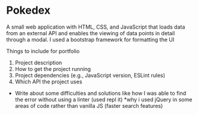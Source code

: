 # Pokedex
A small web application with HTML, CSS, and JavaScript that loads
data from an external API and enables the viewing of data points in detail through a modal. I used a bootstrap framework for formatting the UI


Things to include for portfolio
1) Project description
2) How to get the project running
3) Project dependencies (e.g., JavaScript version, ESLint rules)
4) Which API the project uses
* Write about some difficulties and solutions like how I was able to find the error without using a linter (used repl it)
*why i used jQuery in some areas of code rather than vanilla JS (faster search features)
